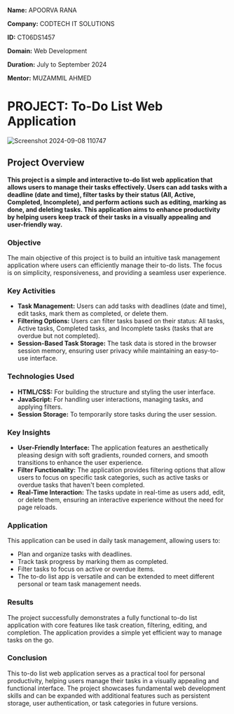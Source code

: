 **Name:** APOORVA RANA

**Company:** CODTECH IT SOLUTIONS

**ID:** CT06DS1457

**Domain:** Web Development

**Duration:** July to September 2024

**Mentor:** MUZAMMIL AHMED




# **PROJECT: To-Do List Web Application**


![Screenshot 2024-09-08 110747](https://github.com/user-attachments/assets/e3979655-7419-4673-851f-c5a6116f3342)


## Project Overview
**This project is a simple and interactive to-do list web application that allows users to manage their tasks effectively. Users can add tasks with a deadline (date and time), filter tasks by their status (All, Active, Completed, Incomplete), and perform actions such as editing, marking as done, and deleting tasks. This application aims to enhance productivity by helping users keep track of their tasks in a visually appealing and user-friendly way.**

### Objective
The main objective of this project is to build an intuitive task management application where users can efficiently manage their to-do lists. The focus is on simplicity, responsiveness, and providing a seamless user experience.

### Key Activities
- **Task Management:** Users can add tasks with deadlines (date and time), edit tasks, mark them as completed, or delete them.
- **Filtering Options:** Users can filter tasks based on their status: All tasks, Active tasks, Completed tasks, and Incomplete tasks (tasks that are overdue but not completed).
- **Session-Based Task Storage:** The task data is stored in the browser session memory, ensuring user privacy while maintaining an easy-to-use interface.

### Technologies Used
- **HTML/CSS:** For building the structure and styling the user interface.
- **JavaScript:** For handling user interactions, managing tasks, and applying filters.
- **Session Storage:** To temporarily store tasks during the user session.

### Key Insights
- **User-Friendly Interface:** The application features an aesthetically pleasing design with soft gradients, rounded corners, and smooth transitions to enhance the user experience.
- **Filter Functionality:** The application provides filtering options that allow users to focus on specific task categories, such as active tasks or overdue tasks that haven't been completed.
- **Real-Time Interaction:** The tasks update in real-time as users add, edit, or delete them, ensuring an interactive experience without the need for page reloads.

### Application
This application can be used in daily task management, allowing users to:

- Plan and organize tasks with deadlines.
- Track task progress by marking them as completed.
- Filter tasks to focus on active or overdue items.
- The to-do list app is versatile and can be extended to meet different personal or team task management needs.

### Results
The project successfully demonstrates a fully functional to-do list application with core features like task creation, filtering, editing, and completion. The application provides a simple yet efficient way to manage tasks on the go.

### Conclusion
This to-do list web application serves as a practical tool for personal productivity, helping users manage their tasks in a visually appealing and functional interface. The project showcases fundamental web development skills and can be expanded with additional features such as persistent storage, user authentication, or task categories in future versions.
